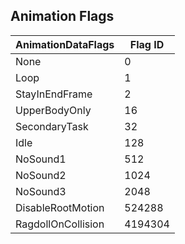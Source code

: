 ## Animation Flags

| AnimationDataFlags | Flag ID |
| ------------------ | ------- |
| None               | 0       |
| Loop               | 1       |
| StayInEndFrame     | 2       |
| UpperBodyOnly      | 16      |
| SecondaryTask      | 32      |
| Idle               | 128     |
| NoSound1           | 512     |
| NoSound2           | 1024    |
| NoSound3           | 2048    |
| DisableRootMotion  | 524288  |
| RagdollOnCollision | 4194304 |